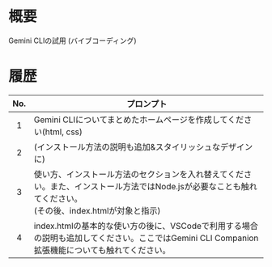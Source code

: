 # 概要
Gemini CLIの試用 (バイブコーディング)  

# 履歴

| No. | プロンプト |
|:--:|----|
| 1 | Gemini CLIについてまとめたホームページを作成してください(html, css) |
| 2 | (インストール方法の説明も追加&スタイリッシュなデザインに) |
| 3 | 使い方、インストール方法のセクションを入れ替えてください。また、インストール方法ではNode.jsが必要なことも触れてください。<br>(その後、index.htmlが対象と指示) |
| 4 | index.htmlの基本的な使い方の後に、VSCodeで利用する場合の説明も追加してください。ここではGemini CLI Companion拡張機能についても触れてください。 |
